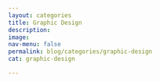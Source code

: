 ```yaml
---
layout: categories
title: Graphic Design
description:
image:
nav-menu: false
permalink: blog/categories/graphic-design
cat: graphic-design

---
```

